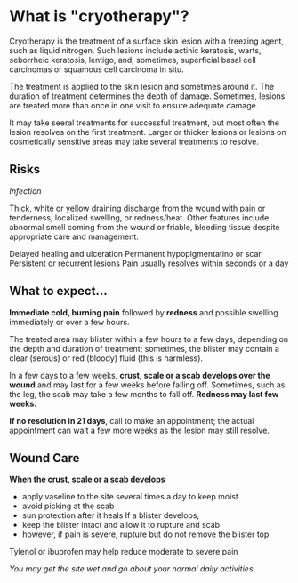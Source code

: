 # What is "cryotherapy"?

Cryotherapy is the treatment of a surface skin lesion with a freezing agent, such as liquid nitrogen. Such lesions include actinic keratosis, warts, seborrheic keratosis, lentigo, and, sometimes, superficial basal cell carcinomas or squamous cell carcinoma in situ.

The treatment is applied to the skin lesion and sometimes around it. The duration of treatment determines the depth of damage. Sometimes, lesions are treated more than once in one visit to ensure adequate damage.

It may take seeral treatments for successful treatment, but most often the lesion resolves on the first treatment. Larger or thicker lesions or lesions on cosmetically sensitive areas may take several treatments to resolve.

## Risks
*Infection*

Thick, white or yellow draining discharge from the wound with pain or tenderness, localized swelling, or redness/heat. Other features include abnormal smell coming from the wound or friable, bleeding tissue despite appropriate care and management.

Delayed healing and ulceration
Permanent hypopigmentatino or scar
Persistent or recurrent lesions
Pain usually resolves within seconds or a day

## What to expect...

**Immediate cold, burning pain** followed by **redness** and possible swelling immediately or over a few hours.

The treated area may blister within a few hours to a few days, depending on the depth and duration of treatment; sometimes, the blister may contain a clear (serous) or red (bloody) fluid (this is harmless).

In a few days to a few weeks, **crust, scale or a scab develops over the wound** and may last for a few weeks before falling off. Sometimes, such as the leg, the scab may take a few months to fall off. **Redness may last few weeks.**

**If no resolution in 21 days**, call to make an appointment; the actual appointment can wait a few more weeks as the lesion may still resolve.

## Wound Care

**When the crust, scale or a scab develops**

- apply vaseline to the site several times a day to keep moist
- avoid picking at the scab
- sun protection after it heals
If a blister develops,
- keep the blister intact and allow it to rupture and scab
- however, if pain is severe, rupture but do not remove the blister top

Tylenol or ibuprofen may help reduce moderate to severe pain

*You may get the site wet and go about your normal daily activities*
